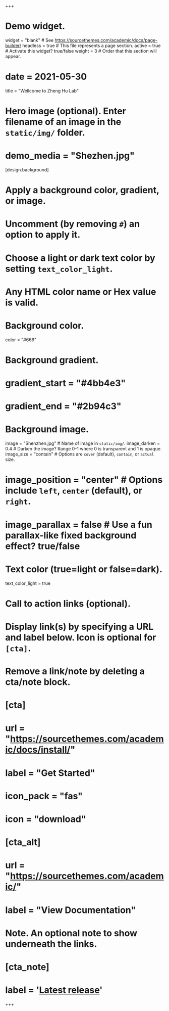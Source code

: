 +++
# Demo widget.
widget = "blank"  # See https://sourcethemes.com/academic/docs/page-builder/
headless = true  # This file represents a page section.
active = true  # Activate this widget? true/false
weight = 3  # Order that this section will appear.

# date = 2021-05-30

title = "Wellcome to Zheng Hu Lab"

# Hero image (optional). Enter filename of an image in the `static/img/` folder.
# demo_media = "Shezhen.jpg"

[design.background]
  # Apply a background color, gradient, or image.
  #   Uncomment (by removing `#`) an option to apply it.
  #   Choose a light or dark text color by setting `text_color_light`.
  #   Any HTML color name or Hex value is valid.

  # Background color.
  color = "#666"
  
  # Background gradient.
  # gradient_start = "#4bb4e3"
  # gradient_end = "#2b94c3"
  
  # Background image.
  image = "Shenzhen.jpg"  # Name of image in `static/img/`.
  image_darken = 0.4  # Darken the image? Range 0-1 where 0 is transparent and 1 is opaque.
  image_size = "contain"  #  Options are `cover` (default), `contain`, or `actual` size.
  # image_position = "center"  # Options include `left`, `center` (default), or `right`.
  # image_parallax = false  # Use a fun parallax-like fixed background effect? true/false
  
  # Text color (true=light or false=dark).
  text_color_light = true

  # Call to action links (optional).
  #   Display link(s) by specifying a URL and label below. Icon is optional for `[cta]`.
  #   Remove a link/note by deleting a cta/note block.
  # [cta]
  #   url = "https://sourcethemes.com/academic/docs/install/"
  #   label = "Get Started"
  #   icon_pack = "fas"
  #   icon = "download"
  
  # [cta_alt]
  #   url = "https://sourcethemes.com/academic/"
  #   label = "View Documentation"

  # Note. An optional note to show underneath the links.
  # [cta_note]
  #   label = '<a class="js-github-release" href="https://sourcethemes.com/academic/updates" data-repo="gcushen/hugo-academic">Latest release<!-- V --></a>'
+++

